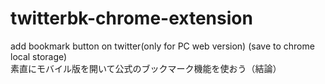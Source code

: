 # twitterbk-chrome-extension
add bookmark button on twitter(only for PC web version)
(save to chrome local storage)
<br>
素直にモバイル版を開いて公式のブックマーク機能を使おう（結論）

